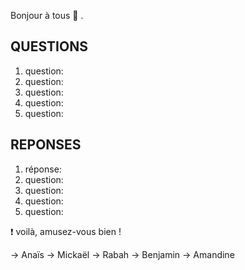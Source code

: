 Bonjour à tous  :wave: .




<!-- rédaction des questions-->
## QUESTIONS 

1. question:
2. question:
3. question:
4. question:
5. question:
  
  

<!-- rédaction des réponses-->
## REPONSES 
  
1. réponse:
2. question:
3. question:
4. question:
5. question:

:heavy_exclamation_mark:  voilà, amusez-vous bien !  

<!-- auteurs des questions/réponses de cette semaine:-->
-> Anaïs
-> Mickaël
-> Rabah
-> Benjamin
-> Amandine 
